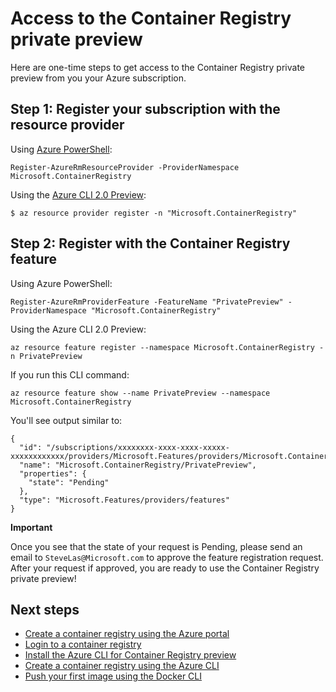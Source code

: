 <properties
   pageTitle="Access to Container Registry preview | Microsoft Azure"
   description="Request access to the Azure Container Registry private preview."
   services="container-registry"
   documentationCenter=""
   authors="stvelas"
   manager="balans"
   editor="dlepow"
   tags=""
   keywords=""/>

<tags
   ms.service="container-registry"
   ms.devlang="na"
   ms.topic="get-started-article"
   ms.tgt_pltfrm="na"
   ms.workload="na"
   ms.date="10/25/2016"
   ms.author="stevelas"/>

# Access to the Container Registry private preview

Here are one-time steps to get access to the Container Registry private preview from you your Azure subscription.

## Step 1: Register your subscription with the resource provider

Using [Azure PowerShell](https://azure.microsoft.com/documentation/articles/powershell-install-configure/):

```
Register-AzureRmResourceProvider -ProviderNamespace Microsoft.ContainerRegistry
```

Using the [Azure CLI 2.0 Preview](https://github.com/azure/azure-cli):

```
$ az resource provider register -n "Microsoft.ContainerRegistry"

```

## Step 2: Register with the Container Registry feature

Using Azure PowerShell:

```
Register-AzureRmProviderFeature -FeatureName "PrivatePreview" -ProviderNamespace "Microsoft.ContainerRegistry"

```

Using the Azure CLI 2.0 Preview:

```
az resource feature register --namespace Microsoft.ContainerRegistry -n PrivatePreview

```

If you run this CLI command:

```
az resource feature show --name PrivatePreview --namespace Microsoft.ContainerRegistry
```

You'll see output similar to:
```
{
  "id": "/subscriptions/xxxxxxxx-xxxx-xxxx-xxxxx-xxxxxxxxxxxx/providers/Microsoft.Features/providers/Microsoft.ContainerRegistry/features/PrivatePreview",
  "name": "Microsoft.ContainerRegistry/PrivatePreview",
  "properties": {
    "state": "Pending"
  },
  "type": "Microsoft.Features/providers/features"
}
```

**Important**

Once you see that the state of your request is Pending, please send an email to `SteveLas@Microsoft.com` to approve the feature registration request. After your request if approved, you are ready to use the Container Registry private preview!

 


## Next steps
* [Create a container registry using the Azure portal](./container-registry-get-started-portal.md)
* [Login to a container registry](container-registry-authentication.md) 
* [Install the Azure CLI for Container Registry preview](./container-registry-get-started-azure-cli-install.md)
* [Create a container registry using the Azure CLI](./container-registry-get-started-docker-cli.md)
* [Push your first image using the Docker CLI](./container-registry-get-started-docker-cli.md)
 
